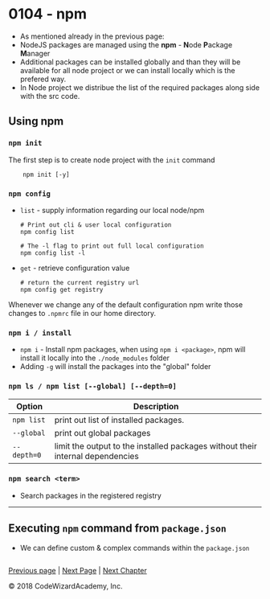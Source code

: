 # 0104 - npm

- As mentioned already in the previous page:
- NodeJS packages are managed using the **npm** - **N**ode **P**ackage **M**anager
- Additional packages can be installed globally and than they will be available for all node project or we can install locally which is the prefered way. 
- In Node project we distribue the list of the required packages along side with the src code.

## Using npm

### `npm init`
The first step is to create node project with the `init` command
```
    npm init [-y]
```

### `npm config`

- `list` - supply information regarding our local node/npm 
  ```
  # Print out cli & user local configuration
  npm config list

  # The -l flag to print out full local configuration
  npm config list -l

  ```
- `get` - retrieve configuration value 
  ```
  # return the current registry url
  npm config get registry
  ```

Whenever we change any of the default configuration npm write those changes to `.npmrc` file in our home directory.

### `npm i / install`
- `npm i` - Install npm packages, when using `npm i <package>`, npm will install it locally into the `./node_modules` folder
- Adding `-g` will install the packages into the "global" folder

### `npm ls / npm list [--global] [--depth=0]`
Option       |  Description
-------------|-------------
`npm list`   | print out list of installed packages.
`--global`   | print out global packages
`--depth=0`  | limit the output to the installed packages without their internal dependencies

### `npm search <term>`
- Search packages in the registered registry

---

## Executing `npm` command from `package.json`
- We can define custom & complex commands within the `package.json`
```
```

[Previous page](/Chapters/01-Basics/0103-NodeProject.md) | [Next Page](/Chapters/01-Basics/0105-AddingPackages.md) | [Next Chapter](/Chapters/02-NodeFundamentals)

&copy; 2018 CodeWizardAcademy, Inc.

